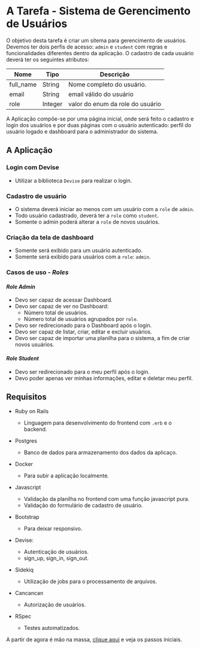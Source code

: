 # A Tarefa - Sistema de Gerencimento de Usuários
O objetivo desta tarefa é criar um sitema para gerencimento de usuários. Devemos ter dois perfis de acesso: `admin` e `student` com regras e funcionalidades diferentes dentro da aplicação. O cadastro de cada usuário deverá ter os seguintes atributos:

| Nome      | Tipo    | Descrição
|-----------|---------|-----------
| full_name | String  | Nome completo do usuário.
| email     | String  | email válido do usuário
| role      | Integer | valor do enum da role do usuário

A Aplicação compõe-se por uma página inicial, onde será feito o cadastro e login dos usuários e por duas páginas com o usuário autenticado: perfil do usuário logado e dashboard para o administrador do sistema.

## A Aplicação

### Login com Devise
- Utilizar a biblioteca `Devise` para realizar o login.

### Cadastro de usuário
- O sistema deverá iniciar ao menos com um usuário com a `role` de `admin`.
- Todo usuário cadastrado, deverá ter a `role` como `student`.
- Somente o admin poderá alterar a `role` de novos usuários.

### Criação da tela de dashboard
- Somente será exibido para um usuário autenticado.
- Somente será exibido para usuários com a `role`: `admin`.

### Casos de uso - *Roles*

#### *Role Admin*
- Devo ser capaz de acessar Dashboard.
- Devo ser capaz de ver no Dashboard:
   - Número total de usuários.
   - Número total de usuários agrupados por `role`.
- Devo ser redirecionado para o Dashboard após o login.
- Devo ser capaz de listar, criar, editar e excluir usuários.
- Devo ser capaz de importar uma planilha para o sistema, a fim de criar novos usuários.

#### *Role Student*
- Devo ser redirecionado para o meu perfil após o login.
- Devo poder apenas ver minhas informações, editar e deletar meu perfil.

## Requisitos

- Ruby on Rails
   - Linguagem para desenvolvimento do frontend com `.erb` e o backend.

- Postgres
   - Banco de dados para armazenamento dos dados da aplicaço.

- Docker
   - Para subir a aplicação localmente.

- Javascript
   - Validação da planilha no frontend com uma função javascript pura.
   - Validação do formulário de cadastro de usuário.

- Bootstrap
  - Para deixar responsivo.

- Devise:
   - Autenticação de usuários.
   - sign_up, sign_in, sign_out.

- Sidekiq
   - Utilização de jobs para o processamento de arquivos.

- Cancancan
   - Autorização de usuários.

- RSpec
   - Testes automatizados.

A partir de agora é mão na massa, [clique aqui](1-development.md) e veja os passos iniciais.
